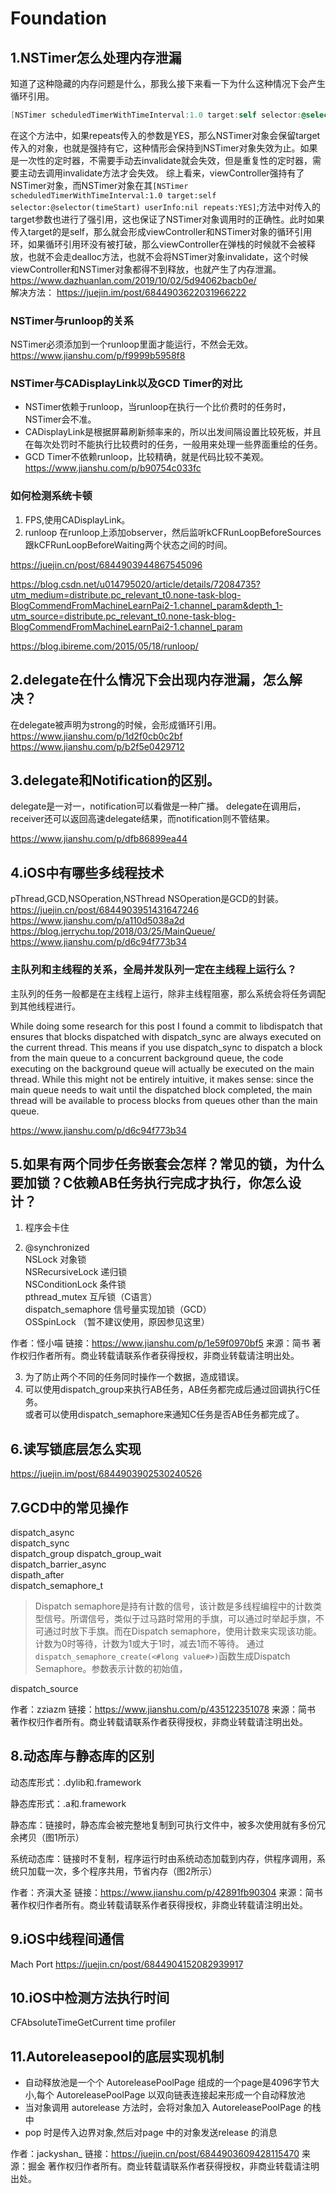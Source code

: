 # Foundation
## 1.NSTimer怎么处理内存泄漏
知道了这种隐藏的内存问题是什么，那我么接下来看一下为什么这种情况下会产生循环引用。

```objective-c
[NSTimer scheduledTimerWithTimeInterval:1.0 target:self selector:@selector(timeStart) userInfo:nil repeats:YES];
```

在这个方法中，如果repeats传入的参数是YES，那么NSTimer对象会保留target传入的对象，也就是强持有它，这种情形会保持到NSTimer对象失效为止。如果是一次性的定时器，不需要手动去invalidate就会失效，但是重复性的定时器，需要主动去调用invalidate方法才会失效。
综上看来，viewController强持有了NSTimer对象，而NSTimer对象在其``[NSTimer scheduledTimerWithTimeInterval:1.0 target:self selector:@selector(timeStart) userInfo:nil repeats:YES]``;方法中对传入的target参数也进行了强引用，这也保证了NSTimer对象调用时的正确性。此时如果传入target的是self，那么就会形成viewController和NSTimer对象的循环引用环，如果循环引用环没有被打破，那么viewController在弹栈的时候就不会被释放，也就不会走dealloc方法，也就不会将NSTimer对象invalidate，这个时候viewController和NSTimer对象都得不到释放，也就产生了内存泄漏。  
https://www.dazhuanlan.com/2019/10/02/5d94062bacb0e/  
解决方法：
https://juejin.im/post/6844903622031966222

### NSTimer与runloop的关系
NSTimer必须添加到一个runloop里面才能运行，不然会无效。
https://www.jianshu.com/p/f9999b5958f8

### NSTimer与CADisplayLink以及GCD Timer的对比
* NSTimer依赖于runloop，当runloop在执行一个比价费时的任务时，NSTimer会不准。
* CADisplayLink是根据屏幕刷新频率来的，所以出发间隔设置比较死板，并且在每次处罚时不能执行比较费时的任务，一般用来处理一些界面重绘的任务。
* GCD Timer不依赖runloop，比较精确，就是代码比较不美观。
https://www.jianshu.com/p/b90754c033fc

### 如何检测系统卡顿
1. FPS,使用CADisplayLink。
2. runloop 在runloop上添加observer，然后监听kCFRunLoopBeforeSources跟kCFRunLoopBeforeWaiting两个状态之间的时间。

https://juejin.cn/post/6844903944867545096

https://blog.csdn.net/u014795020/article/details/72084735?utm_medium=distribute.pc_relevant_t0.none-task-blog-BlogCommendFromMachineLearnPai2-1.channel_param&depth_1-utm_source=distribute.pc_relevant_t0.none-task-blog-BlogCommendFromMachineLearnPai2-1.channel_param

https://blog.ibireme.com/2015/05/18/runloop/

## 2.delegate在什么情况下会出现内存泄漏，怎么解决？
在delegate被声明为strong的时候，会形成循环引用。
https://www.jianshu.com/p/1d2f0cb0c2bf  
https://www.jianshu.com/p/b2f5e0429712

## 3.delegate和Notification的区别。
delegate是一对一，notification可以看做是一种广播。
delegate在调用后，receiver还可以返回高速delegate结果，而notification则不管结果。

https://www.jianshu.com/p/dfb86899ea44

## 4.iOS中有哪些多线程技术
pThread,GCD,NSOperation,NSThread
NSOperation是GCD的封装。
https://juejin.cn/post/6844903951431647246
https://www.jianshu.com/p/a110d5038a2d
https://blog.jerrychu.top/2018/03/25/MainQueue/
https://www.jianshu.com/p/d6c94f773b34

### 主队列和主线程的关系，全局并发队列一定在主线程上运行么？
主队列的任务一般都是在主线程上运行，除非主线程阻塞，那么系统会将任务调配到其他线程进行。

While doing some research for this post I found a commit to libdispatch that ensures that blocks dispatched with dispatch_sync are always executed on the current thread. This means if you use dispatch_sync to dispatch a block from the main queue to a concurrent background queue, the code executing on the background queue will actually be executed on the main thread. While this might not be entirely intuitive, it makes sense: since the main queue needs to wait until the dispatched block completed, the main thread will be available to process blocks from queues other than the main queue.

https://www.jianshu.com/p/d6c94f773b34

## 5.如果有两个同步任务嵌套会怎样？常见的锁，为什么要加锁？C依赖AB任务执行完成才执行，你怎么设计？
1. 程序会卡住  

2. @synchronized  
NSLock 对象锁  
NSRecursiveLock 递归锁  
NSConditionLock 条件锁  
pthread_mutex 互斥锁（C语言）  
dispatch_semaphore 信号量实现加锁（GCD）  
OSSpinLock （暂不建议使用，原因参见这里）

作者：怪小喵
链接：https://www.jianshu.com/p/1e59f0970bf5
来源：简书
著作权归作者所有。商业转载请联系作者获得授权，非商业转载请注明出处。

3. 为了防止两个不同的任务同时操作一个数据，造成错误。
4. 可以使用dispatch_group来执行AB任务，AB任务都完成后通过回调执行C任务。  
或者可以使用dispatch_semaphore来通知C任务是否AB任务都完成了。

## 6.读写锁底层怎么实现
https://juejin.im/post/6844903902530240526

## 7.GCD中的常见操作
dispatch_async  
dispatch_sync  
dispatch_group dispatch_group_wait  
dispatch_barrier_async  
dispath_after  
dispatch_semaphore_t  
>Dispatch semaphore是持有计数的信号，该计数是多线程编程中的计数类型信号。所谓信号，类似于过马路时常用的手旗，可以通过时举起手旗，不可通过时放下手旗。而在Dispatch semaphore，使用计数来实现该功能。计数为0时等待，计数为1或大于1时，减去1而不等待。
通过``dispatch_semaphore_create(<#long value#>)``函数生成Dispatch Semaphore。参数表示计数的初始值，

dispatch_source

作者：zziazm
链接：https://www.jianshu.com/p/435122351078
来源：简书
著作权归作者所有。商业转载请联系作者获得授权，非商业转载请注明出处。

## 8.动态库与静态库的区别
动态库形式：.dylib和.framework

静态库形式：.a和.framework

静态库：链接时，静态库会被完整地复制到可执行文件中，被多次使用就有多份冗余拷贝（图1所示）

系统动态库：链接时不复制，程序运行时由系统动态加载到内存，供程序调用，系统只加载一次，多个程序共用，节省内存（图2所示）

作者：齐滇大圣
链接：https://www.jianshu.com/p/42891fb90304
来源：简书
著作权归作者所有。商业转载请联系作者获得授权，非商业转载请注明出处。

## 9.iOS中线程间通信
Mach Port
https://juejin.cn/post/6844904152082939917

## 10.iOS中检测方法执行时间
CFAbsoluteTimeGetCurrent
time profiler

## 11.Autoreleasepool的底层实现机制
* 自动释放池是一个个 AutoreleasePoolPage 组成的一个page是4096字节大小,每个 AutoreleasePoolPage 以双向链表连接起来形成一个自动释放池
* 当对象调用 autorelease 方法时，会将对象加入 AutoreleasePoolPage 的栈中
* pop 时是传入边界对象,然后对page 中的对象发送release 的消息

作者：jackyshan_
链接：https://juejin.cn/post/6844903609428115470
来源：掘金
著作权归作者所有。商业转载请联系作者获得授权，非商业转载请注明出处。
